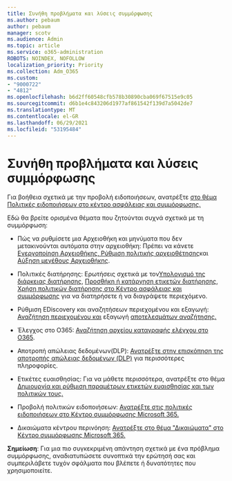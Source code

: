 ```yaml
---
title: Συνήθη προβλήματα και λύσεις συμμόρφωσης
ms.author: pebaum
author: pebaum
manager: scotv
ms.audience: Admin
ms.topic: article
ms.service: o365-administration
ROBOTS: NOINDEX, NOFOLLOW
localization_priority: Priority
ms.collection: Adm_O365
ms.custom:
- "9000722"
- "4812"
ms.openlocfilehash: b6d2ff60548cfb578b30890cba069f67515e9c05
ms.sourcegitcommit: d6b1e4c843206d1977af861542f139d7a5042de7
ms.translationtype: MT
ms.contentlocale: el-GR
ms.lasthandoff: 06/29/2021
ms.locfileid: "53195484"
---
```

# <a name="compliance-common-issues-and-resolutions"></a>Συνήθη προβλήματα και λύσεις συμμόρφωσης

Για βοήθεια σχετικά με την προβολή ειδοποιήσεων, ανατρέξτε [στο θέμα Πολιτικές ειδοποιήσεων στο κέντρο ασφάλειας και συμμόρφωσης.](/microsoft-365/compliance/alert-policies)

Εδώ θα βρείτε ορισμένα θέματα που ζητούνται συχνά σχετικά με τη συμμόρφωση:

- Πώς να ρυθμίσετε μια Αρχειοθήκη και μηνύματα που δεν μετακινούνται αυτόματα στην αρχειοθήκη: Πρέπει να κάνετε [Ενεργοποίηση Αρχειοθήκης, Ρύθμιση πολιτικής αρχειοθέτησης](/microsoft-365/compliance/set-up-an-archive-and-deletion-policy-for-mailboxes)και [Αύξηση μεγέθους Αρχειοθήκης](/microsoft-365/compliance/enable-unlimited-archiving).

- Πολιτικές διατήρησης: Ερωτήσεις σχετικά με τον[Υπολογισμό της διάρκειας διατήρησης](/exchange/security-and-compliance/messaging-records-management/retention-age), [Προσθήκη ή κατάργηση ετικετών διατήρησης](/exchange/security-and-compliance/messaging-records-management/add-or-remove-retention-tags), [Χρήση πολιτικών διατήρησης στο Κέντρο ασφάλειας και συμμόρφωσης](/exchange/security-and-compliance/messaging-records-management/create-a-retention-policy) για να διατηρήσετε ή να διαγράψετε περιεχόμενο.

- Ρύθμιση EDiscovery και αναζητήσεων περιεχομένου και εξαγωγή: [Αναζήτηση περιεχομένου και](/microsoft-365/compliance/content-search) εξαγωγή [αποτελεσμάτων αναζήτησης.](/microsoft-365/compliance/export-search-results)

- Έλεγχος στο O365: [Αναζήτηση αρχείου καταγραφής ελέγχου στο O365](/microsoft-365/compliance/search-the-audit-log-in-security-and-compliance).

- Αποτροπή απώλειας δεδομένων(DLP): [Ανατρέξτε στην επισκόπηση της αποτροπής απώλειας δεδομένων (DLP)](/microsoft-365/compliance/data-loss-prevention-policies) για περισσότερες πληροφορίες.
 
- Ετικέτες ευαισθησίας: Για να μάθετε περισσότερα, ανατρέξτε στο θέμα [Δημιουργία και ρύθμιση παραμέτρων ετικετών ευαισθησίας και των πολιτικών τους.](/microsoft-365/compliance/create-sensitivity-labels)

- Προβολή πολιτικών ειδοποιήσεων: [Ανατρέξτε στις πολιτικές ειδοποιήσεων στο Κέντρο συμμόρφωσης Microsoft 365.](/microsoft-365/compliance/alert-policies)

- Δικαιώματα κέντρου περινόηση: [Ανατρέξτε στο θέμα "Δικαιώματα" στο Κέντρο συμμόρφωσης Microsoft 365.](/microsoft-365/compliance/microsoft-365-compliance-center-permissions)

**Σημείωση**: Για μια πιο συγκεκριμένη απάντηση σχετικά με ένα πρόβλημα συμμόρφωσης, αναδιατυπώσετε συνοπτικά την ερώτησή σας και συμπεριλάβετε τυχόν σφάλματα που βλέπετε ή δυνατότητες που χρησιμοποιείτε.
